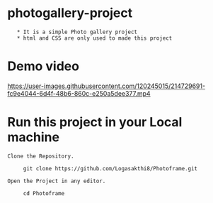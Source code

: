 # photogallery-project

       * It is a simple Photo gallery project 
       * html and CSS are only used to made this project
       
# Demo video


https://user-images.githubusercontent.com/120245015/214729691-fc9e4044-6d4f-48b6-860c-e250a5dee377.mp4




# Run this project in your Local machine

    Clone the Repository.

         git clone https://github.com/Logasakthi8/Photoframe.git
   
    Open the Project in any editor.
        
         cd Photoframe
